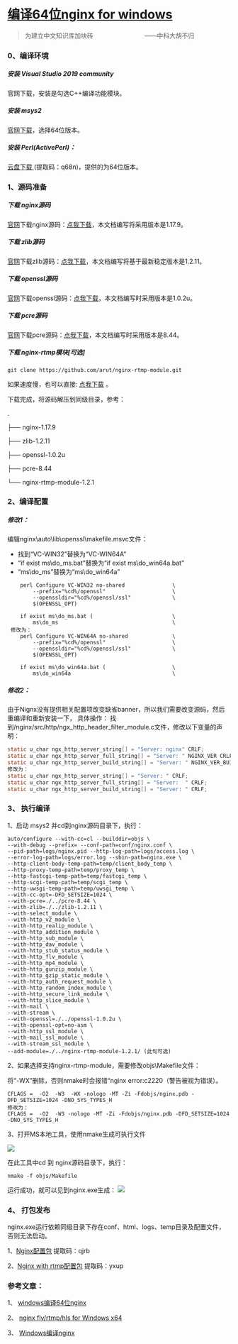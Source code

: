 # [编译64位nginx for windows](https://www.jianshu.com/p/9b4d41905ee6)

>为建立中文知识库加块砖
　　　　　　　　——中科大胡不归

### 0、编译环境
##### 安装 Visual Studio 2019 community
官网下载，安装是勾选C++编译功能模块。

##### 安装 msys2
[官网下载](https://www.msys2.org/)，选择64位版本。

##### 安装 Perl(ActivePerl)：
[云盘下载 ](https://pan.baidu.com/s/1cdcPlt2tK9nuGFdcTQ9luQ) (提取码：q68n)，提供的为64位版本。

### 1、源码准备
##### 下载 nginx源码
[官网](http://nginx.org/en/download.html)下载nginx源码：[点我下载](http://hg.nginx.org/nginx/archive/5e8d52bca714.zip)，本文档编写将采用版本是1.17.9。

##### 下载 zlib源码
[官网](http://www.zlib.net/)下载zlib源码：[点我下载](http://www.zlib.net/zlib-1.2.11.tar.gz)，本文档编写将基于最新稳定版本是1.2.11。

##### 下载 openssl源码
[官网](https://www.openssl.org/source/)下载openssl源码：[点我下载](https://www.openssl.org/source/old/1.0.2/openssl-1.0.2u.tar.gz)，本文档编写时采用版本是1.0.2u。

##### 下载 pcre源码
[官网](http://www.pcre.org/)下载pcre源码：[点我下载](ftp://ftp.pcre.org/pub/pcre/pcre-8.44.zip)，本文档编写时采用版本是8.44。

##### 下载 nginx-rtmp模块[可选]
```shell
git clone https://github.com/arut/nginx-rtmp-module.git
```
如果速度慢，也可以直接: [点我下载](https://codeload.github.com/arut/nginx-rtmp-module/zip/v1.2.1) 。

下载完成，将源码解压到同级目录，参考：

.

├── nginx-1.17.9

├── zlib-1.2.11

├── openssl-1.0.2u

├── pcre-8.44

└── nginx-rtmp-module-1.2.1

### 2、编译配置

##### 修改1：
编辑nginx\auto\lib\openssl\makefile.msvc文件：
- 找到“VC-WIN32”替换为“VC-WIN64A”
- “if exist ms\do_ms.bat”替换为“if exist ms\do_win64a.bat”
- “ms\do_ms”替换为“ms\do_win64a”

```text
	perl Configure VC-WIN32 no-shared				\
		--prefix="%cd%/openssl" 				    \
		--openssldir="%cd%/openssl/ssl" 			\
		$(OPENSSL_OPT)

	if exist ms\do_ms.bat (						    \
		ms\do_ms					                \
 修改为：
	perl Configure VC-WIN64A no-shared				\
		--prefix="%cd%/openssl" 				    \
		--openssldir="%cd%/openssl/ssl" 			\
		$(OPENSSL_OPT)

	if exist ms\do_win64a.bat (					    \
		ms\do_win64a						        \
```

##### 修改2：
由于Nignx没有提供相关配置项改变缺省banner，所以我们需要改变源码，然后重编译和重新安装一下， 具体操作：
找到/nginx/src/http/ngx_http_header_filter_module.c文件，修改以下变量的声明：
```c
static u_char ngx_http_server_string[] = "Server: nginx" CRLF;
static u_char ngx_http_server_full_string[] = "Server: " NGINX_VER CRLF;
static u_char ngx_http_server_build_string[] = "Server: " NGINX_VER_BUILD CRLF;      
修改为：
static u_char ngx_http_server_string[] = "Server: " CRLF;
static u_char ngx_http_server_full_string[] = "Server:  " CRLF;
static u_char ngx_http_server_build_string[] = "Server: " CRLF;
```

### 3、 执行编译
1、启动 msys2 并cd到nginx源码目录下，执行：
```shell
auto/configure --with-cc=cl --builddir=objs \
--with-debug --prefix= --conf-path=conf/nginx.conf \
--pid-path=logs/nginx.pid --http-log-path=logs/access.log \
--error-log-path=logs/error.log --sbin-path=nginx.exe \
--http-client-body-temp-path=temp/client_body_temp \
--http-proxy-temp-path=temp/proxy_temp \
--http-fastcgi-temp-path=temp/fastcgi_temp \
--http-scgi-temp-path=temp/scgi_temp \
--http-uwsgi-temp-path=temp/uwsgi_temp \
--with-cc-opt=-DFD_SETSIZE=1024 \
--with-pcre=./../pcre-8.44 \
--with-zlib=./../zlib-1.2.11 \
--with-select_module \
--with-http_v2_module \
--with-http_realip_module \
--with-http_addition_module \
--with-http_sub_module \
--with-http_dav_module \
--with-http_stub_status_module \
--with-http_flv_module \
--with-http_mp4_module \
--with-http_gunzip_module \
--with-http_gzip_static_module \
--with-http_auth_request_module \
--with-http_random_index_module \
--with-http_secure_link_module \
--with-http_slice_module \
--with-mail \
--with-stream \
--with-openssl=./../openssl-1.0.2u \
--with-openssl-opt=no-asm \
--with-http_ssl_module \
--with-mail_ssl_module \
--with-stream_ssl_module \
--add-module=./../nginx-rtmp-module-1.2.1/ (此句可选)
```

2、如果选择支持nginx-rtmp-module，需要修改objs\Makefile文件：

将“-WX”删除，否则nmake时会报错“nginx error:c2220（警告被视为错误）。
```shell
CFLAGS =  -O2  -W3  -WX -nologo -MT -Zi -Fdobjs/nginx.pdb -DFD_SETSIZE=1024 -DNO_SYS_TYPES_H
修改为：
CFLAGS =  -O2  -W3 -nologo -MT -Zi -Fdobjs/nginx.pdb -DFD_SETSIZE=1024 -DNO_SYS_TYPES_H
```

3、打开MS本地工具，使用nmake生成可执行文件

![](https://upload-images.jianshu.io/upload_images/9258027-df10be27dfa305b8.png?imageMogr2/auto-orient/strip%7CimageView2/2/w/1240)

 在此工具中cd 到 nginx源码目录下，执行：
```shell
nmake -f objs/Makefile
```
运行成功，就可以见到nginx.exe生成：
![](https://upload-images.jianshu.io/upload_images/9258027-f3c9069a0fb68afd.png?imageMogr2/auto-orient/strip%7CimageView2/2/w/1240)

### 4、 打包发布
nginx.exe运行依赖同级目录下存在conf、html、logs、temp目录及配置文件，否则无法启动。

1、[Nginx配置包](https://pan.baidu.com/s/12K3PTZTDTi75fRAoY6ggPA) 提取码：qjrb

2、[Nginx with rtmp配置包](https://pan.baidu.com/s/1dEHrIaCmCbryz6noS6HP5w) 提取码：yxup

### 参考文章：
1、 [windows编译64位nginx](https://blog.csdn.net/u010505059/article/details/92661913)

2、 [nginx flv/rtmp/hls for Windows x64](https://www.jianshu.com/p/a429c87c1b04)

3、 [Windows编译nginx](https://www.cnblogs.com/iamyuxing/p/10883626.html)

